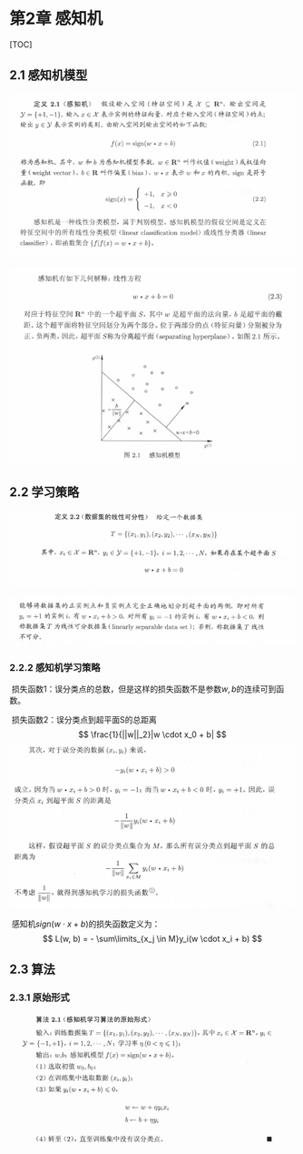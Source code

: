 # 第2章 感知机

[TOC]

## 2.1 感知机模型

![image-20200303100748340](img\image-20200303100748340.png)

![image-20200303101029638](img\image-20200303101029638.png)

## 2.2 学习策略

![image-20200303101223671](img\image-20200303101223671.png)

![image-20200303101246427](img\image-20200303101246427.png)

### 2.2.2 感知机学习策略

​		损失函数1：误分类点的总数，但是这样的损失函数不是参数$w,b$的连续可到函数。

​		损失函数2：误分类点到超平面S的总距离
$$
\frac{1}{||w||_2}|w \cdot x_0 + b|
$$
![image-20200303102149419](img\image-20200303102149419.png)

​			感知机$sign(w \cdot x + b)$的损失函数定义为：
$$
L(w, b) = - \sum\limits_{x_j \in M}y_i(w \cdot x_i + b)
$$

## 2.3 算法

### 2.3.1 原始形式

![image-20200303103035121](img\image-20200303103035121.png)